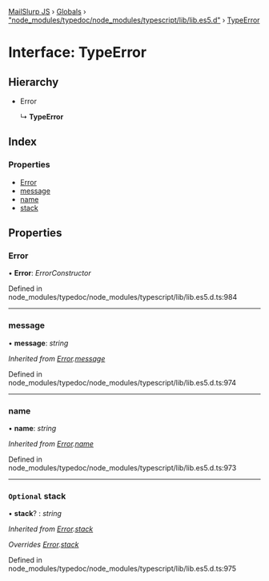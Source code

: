 [MailSlurp JS](../README.md) › [Globals](../globals.md) › ["node_modules/typedoc/node_modules/typescript/lib/lib.es5.d"](../modules/_node_modules_typedoc_node_modules_typescript_lib_lib_es5_d_.md) › [TypeError](_node_modules_typedoc_node_modules_typescript_lib_lib_es5_d_.typeerror.md)

# Interface: TypeError

## Hierarchy

* Error

  ↳ **TypeError**

## Index

### Properties

* [Error](_node_modules_typedoc_node_modules_typescript_lib_lib_es5_d_.typeerror.md#error)
* [message](_node_modules_typedoc_node_modules_typescript_lib_lib_es5_d_.typeerror.md#message)
* [name](_node_modules_typedoc_node_modules_typescript_lib_lib_es5_d_.typeerror.md#name)
* [stack](_node_modules_typedoc_node_modules_typescript_lib_lib_es5_d_.typeerror.md#optional-stack)

## Properties

###  Error

• **Error**: *ErrorConstructor*

Defined in node_modules/typedoc/node_modules/typescript/lib/lib.es5.d.ts:984

___

###  message

• **message**: *string*

*Inherited from [Error](_node_modules_typedoc_node_modules_typescript_lib_lib_es5_d_.error.md).[message](_node_modules_typedoc_node_modules_typescript_lib_lib_es5_d_.error.md#message)*

Defined in node_modules/typedoc/node_modules/typescript/lib/lib.es5.d.ts:974

___

###  name

• **name**: *string*

*Inherited from [Error](_node_modules_typedoc_node_modules_typescript_lib_lib_es5_d_.error.md).[name](_node_modules_typedoc_node_modules_typescript_lib_lib_es5_d_.error.md#name)*

Defined in node_modules/typedoc/node_modules/typescript/lib/lib.es5.d.ts:973

___

### `Optional` stack

• **stack**? : *string*

*Inherited from [Error](_node_modules_typedoc_node_modules_typescript_lib_lib_es5_d_.error.md).[stack](_node_modules_typedoc_node_modules_typescript_lib_lib_es5_d_.error.md#optional-stack)*

*Overrides [Error](_node_modules__types_node_globals_d_.error.md).[stack](_node_modules__types_node_globals_d_.error.md#optional-stack)*

Defined in node_modules/typedoc/node_modules/typescript/lib/lib.es5.d.ts:975
